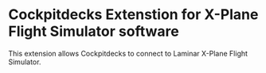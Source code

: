 # Cockpitdecks Extenstion for X-Plane Flight Simulator software

This extension allows Cockpitdecks to connect to Laminar X-Plane Flight Simulator.
